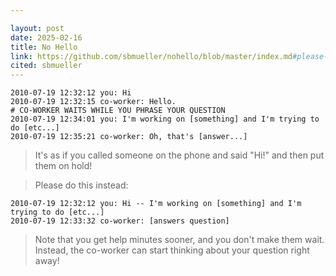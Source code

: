 ```yaml
---

layout: post
date: 2025-02-16
title: No Hello
link: https://github.com/sbmueller/nohello/blob/master/index.md#please-dont-say-just-hello-in-chat
cited: sbmueller
---
```


```
2010-07-19 12:32:12 you: Hi
2010-07-19 12:32:15 co-worker: Hello.
# CO-WORKER WAITS WHILE YOU PHRASE YOUR QUESTION
2010-07-19 12:34:01 you: I'm working on [something] and I'm trying to do [etc...]
2010-07-19 12:35:21 co-worker: Oh, that's [answer...]
```

> It's as if you called someone on the phone and said "Hi!" and then put them on hold!

> Please do this instead:

```
2010-07-19 12:32:12 you: Hi -- I'm working on [something] and I'm trying to do [etc...]
2010-07-19 12:33:32 co-worker: [answers question]
```

> Note that you get help minutes sooner, and you don't make them wait. Instead, the co-worker can start thinking about your question right away!